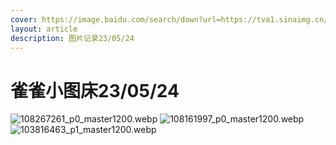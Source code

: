 ```yaml
---
cover: https://image.baidu.com/search/down?url=https://tva1.sinaimg.cn/large/0077LF6pgy1he9lt85srij30xc0kbtt1.jpg
layout: article
description: 图片记录23/05/24
---
```


# 雀雀小图床23/05/24

![108267261_p0_master1200.webp](https://image.baidu.com/search/down?url=https://tva1.sinaimg.cn/large/0077LF6pgy1he9lt85srij30xc0kbtt1.jpg)
![108161997_p0_master1200.webp](https://image.baidu.com/search/down?url=https://tva1.sinaimg.cn/large/0077LF6pgy1he9lyzs4tqj30rs0rs4kw.jpg)
![103816463_p1_master1200.webp](https://image.baidu.com/search/down?url=https://tva1.sinaimg.cn/large/0077LF6pgy1he9lzowtgzj30xc0i5amq.jpg)